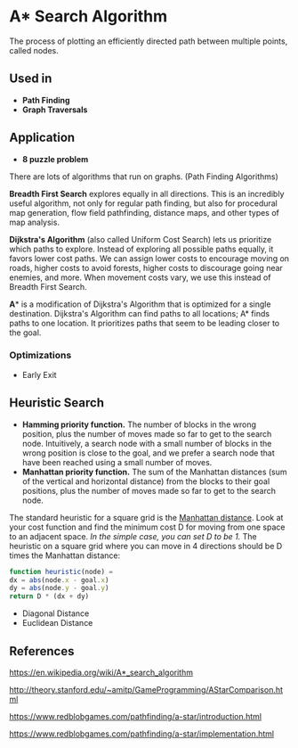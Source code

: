 # A* Search Algorithm

The process of plotting an efficiently directed path between multiple points, called nodes.

## Used in

- **Path Finding**
- **Graph Traversals**

## Application

- **8 puzzle problem**

There are lots of algorithms that run on graphs. (Path Finding Algorithms)

**Breadth First Search** explores equally in all directions. This is an incredibly useful algorithm, not only for regular path finding, but also for procedural map generation, flow field pathfinding, distance maps, and other types of map analysis.

**Dijkstra's Algorithm** (also called Uniform Cost Search) lets us prioritize which paths to explore. Instead of exploring all possible paths equally, it favors lower cost paths. We can assign lower costs to encourage moving on roads, higher costs to avoid forests, higher costs to discourage going near enemies, and more. When movement costs vary, we use this instead of Breadth First Search.

**A*** is a modification of Dijkstra's Algorithm that is optimized for a single destination. Dijkstra's Algorithm can find paths to all locations; A* finds paths to one location. It prioritizes paths that seem to be leading closer to the goal.

### Optimizations

- Early Exit

## Heuristic Search

- **Hamming priority function.** The number of blocks in the wrong position, plus the number of moves made so far to get to the search node. Intuitively, a search node with a small number of blocks in the wrong position is close to the goal, and we prefer a search node that have been reached using a small number of moves.
- **Manhattan priority function.** The sum of the Manhattan distances (sum of the vertical and horizontal distance) from the blocks to their goal positions, plus the number of moves made so far to get to the search node.

The standard heuristic for a square grid is the [Manhattan distance](http://en.wikipedia.org/wiki/Taxicab_geometry). Look at your cost function and find the minimum cost D for moving from one space to an adjacent space. *In the simple case, you can set D to be 1.* The heuristic on a square grid where you can move in 4 directions should be D times the Manhattan distance:

```js
function heuristic(node) =
dx = abs(node.x - goal.x)
dy = abs(node.y - goal.y)
return D * (dx + dy)
```

- Diagonal Distance
- Euclidean Distance

## References

https://en.wikipedia.org/wiki/A*_search_algorithm

http://theory.stanford.edu/~amitp/GameProgramming/AStarComparison.html

https://www.redblobgames.com/pathfinding/a-star/introduction.html

https://www.redblobgames.com/pathfinding/a-star/implementation.html
